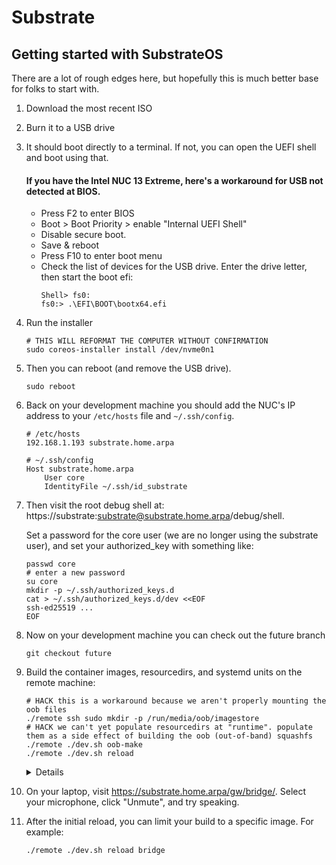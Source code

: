 # Substrate

## Getting started with SubstrateOS

There are a lot of rough edges here, but hopefully this is much better base for folks to start with.

1. Download the most recent ISO

2. Burn it to a USB drive

3. It should boot directly to a terminal. If not, you can open the UEFI shell and boot using that.

    #### If you have the Intel NUC 13 Extreme, here's a workaround for USB not detected at BIOS.
    - Press F2 to enter BIOS
    - Boot > Boot Priority > enable "Internal UEFI Shell"
    - Disable secure boot.
    - Save & reboot
    - Press F10 to enter boot menu
    - Check the list of devices for the USB drive. Enter the drive letter, then start the boot efi:
      ```
      Shell> fs0:
      fs0:> .\EFI\BOOT\bootx64.efi
      ```

4. Run the installer

    ```shell
    # THIS WILL REFORMAT THE COMPUTER WITHOUT CONFIRMATION
    sudo coreos-installer install /dev/nvme0n1 
    ```

5. Then you can reboot (and remove the USB drive).
    ```shell
    sudo reboot
    ```

6. Back on your development machine you should add the NUC's IP address to your `/etc/hosts` file and `~/.ssh/config`.
    ```
    # /etc/hosts
    192.168.1.193 substrate.home.arpa
    ```

    ```
    # ~/.ssh/config
    Host substrate.home.arpa
        User core
        IdentityFile ~/.ssh/id_substrate
    ```

7. Then visit the root debug shell at: https://substrate:substrate@substrate.home.arpa/debug/shell.

    Set a password for the core user (we are no longer using the substrate user), and set your authorized_key with something like:

    ```shell
    passwd core
    # enter a new password
    su core
    mkdir -p ~/.ssh/authorized_keys.d
    cat > ~/.ssh/authorized_keys.d/dev <<EOF
    ssh-ed25519 ...
    EOF
    ```

8. Now on your development machine you can check out the future branch

    ```shell
    git checkout future
    ```

9. Build the container images, resourcedirs, and systemd units on the remote machine:

    ```
    # HACK this is a workaround because we aren't properly mounting the oob files
    ./remote ssh sudo mkdir -p /run/media/oob/imagestore
    # HACK we can't yet populate resourcedirs at "runtime". populate them as a side effect of building the oob (out-of-band) squashfs
    ./remote ./dev.sh oob-make
    ./remote ./dev.sh reload
    ```

    <details>

    Under the hood, `./remote ...` will:

    1) Sync your current checkout directly into the `substrate.home.arpa` device. This includes any staged or unstaged changes in tracked files, but *not* ignored or untracked files.
    2) Run the rest of the command (in this case `./dev.sh reload`) on the NUC itself 

    Under the hood, `./dev.sh reload` will:

    1) Override any substrateos-specific systemd units to match your current checkout (but not all of them)
    2) Rebuild containers
    3) Run `systemd daemon-reload`
    4) Restart the substrate service

    </details>


10. On your laptop, visit https://substrate.home.arpa/gw/bridge/. Select your microphone, click "Unmute", and try speaking.

11. After the initial reload, you can limit your build to a specific image. For example:

    ```
    ./remote ./dev.sh reload bridge
    ```
